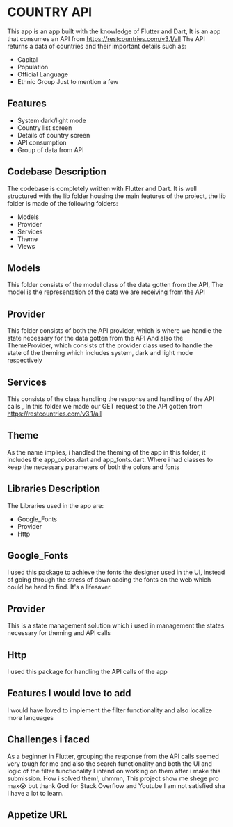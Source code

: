 
# COUNTRY API

This app is an app built with the knowledge of Flutter and Dart,
It is an app that consumes an API from https://restcountries.com/v3.1/all
The API returns a data of countries and their important details such as:
 - Capital
 - Population
 - Official Language
 - Ethnic Group 
 Just to mention a few


## Features

- System dark/light mode
- Country list screen
- Details of country screen
- API consumption
- Group of data from API


## Codebase Description
The codebase is completely written with Flutter and Dart.
It is well structured with the lib folder housing the main features of the project,
the lib folder is made of the following folders:
  - Models
  - Provider
  - Services
  - Theme
  - Views


## Models
This folder consists of the model class of the data gotten from the API, 
The model is the representation of the data we are receiving from the API

## Provider
This folder consists of both the API provider, which is where we handle the state necessary for the data gotten from the API
And also the ThemeProvider, which consists of the provider class used to handle the state of the theming which includes system, dark and light mode respectively

## Services
This consists of the class handling the response and handling of the API calls ,
In this folder we made our GET request to the API gotten from https://restcountries.com/v3.1/all

## Theme
As the name implies, i handled the theming of the app in this folder, it includes the app_colors.dart and app_fonts.dart.
Where i had classes to keep the necessary parameters of both the colors and fonts



## Libraries Description
The Libraries used in the app are:
- Google_Fonts
- Provider
- Http

 ## Google_Fonts

 I used this package to achieve the fonts the designer used in the UI, instead of going through the stress of downloading the fonts on the web which could be hard to find.
 It's a lifesaver.

 ## Provider

  This is a state management solution which i used in management the states necessary for theming and API calls

 ## Http
  I used this package for handling the API calls of the app


## Features I would love to add

I would have loved to implement the filter functionality and also localize more languages


## Challenges i faced

As a  beginner in Flutter, grouping the response from the API calls seemed very tough for me and also the search functionality and both the UI and logic of the filter functionality
I intend on working on them after i make this submission.
How i solved them!, uhmmn,  This project show me shege pro max😭 but thank God for Stack Overflow and Youtube
I am  not satisfied sha
I have a lot to learn.

## Appetize URL

